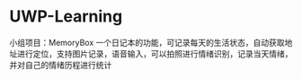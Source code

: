 # UWP-Learning 
小组项目：MemoryBox
一个日记本的功能，可记录每天的生活状态，自动获取地址进行定位，支持图片记录，语音输入，可以拍照进行情绪识别，记录当天情绪，并对自己的情绪历程进行统计
